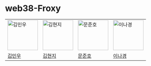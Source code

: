 # web38-Froxy

<table>
  <tr>
    <td><img src="https://avatars.githubusercontent.com/u/125727432?s=64&v=4" alt="김민우" width="100"></td>
    <td><img src="https://avatars.githubusercontent.com/u/126762281?s=64&v=4" alt="김현지" width="100"></td>
    <td><img src="https://avatars.githubusercontent.com/u/50985929?s=64&v=4" alt="문준호" width="100"></td>
    <td><img src="https://avatars.githubusercontent.com/u/93020785?s=64&v=4" alt="이나경" width="100"></td>
  </tr>
  <tr>
    <td><a href="https://github.com/ATeals">김민우</a></td>
    <td><a href="https://github.com/kimhji">김현지</a></td>
    <td><a href="https://github.com/mjh000526">문준호</a></td>
    <td><a href="https://github.com/naarang">이나경</a></td>
  </tr>
</table>
